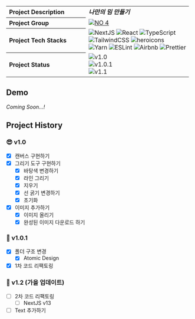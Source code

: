 <img src="https://capsule-render.vercel.app/api?section=header&type=waving&height=300&text=My%20Meme%20Maker&color=gradient&fontSize=90&customColorList=0,2,2,5,30" alt="" />
<table>
  <tbody>
    <tr>
      <th align="left" width="200">Project Description</th>
      <td><strong><i>나만의 밈 만들기</i></strong></td>
    </tr>
    <tr>
      <th align="left" width="200">Project Group</th>
      <td>
        <a href="https://github.com/akffkdahffkdgo77/my-toy-projects">
          <img src="https://img.shields.io/badge/NO%204-My%20Toy%20Projects-blue?style=flat" alt="NO 4" />
        </a>
      </td>
    </tr>
    <tr>
      <th align="left" width="200">Project Tech Stacks</th>
      <td>
        <div>
          <img src="https://img.shields.io/badge/Next-black?style=flat&logo=next.js&logoColor=white" alt="NextJS" />
          <img src="https://img.shields.io/badge/react-%2320232a.svg?style=flat&logo=react&logoColor=%2361DAFB" alt="React" />
          <img src="https://img.shields.io/badge/typescript-%23007ACC.svg?style=flat&logo=typescript&logoColor=white" alt="TypeScript" />
          <br/>
          <img src="https://img.shields.io/badge/tailwindcss-%2338B2AC.svg?style=flat&logo=tailwind-css&logoColor=white" alt="TailwindCSS" />
          <img src="https://img.shields.io/badge/-heroicons-8B5CF6?style=flat" alt="heroicons" />
          <br/>
          <img src="https://img.shields.io/badge/yarn-%232C8EBB.svg?style=flat&logo=yarn&logoColor=white" alt="Yarn" />
          <img src="https://img.shields.io/badge/ESLint-4B3263?style=flat&logo=eslint&logoColor=white" alt="ESLint" />
          <img src="https://img.shields.io/badge/Airbnb-%23ff5a5f.svg?style=flat&logo=Airbnb&logoColor=white" alt="Airbnb" />
          <img src="https://img.shields.io/badge/prettier-1A2C34?style=flat&logo=prettier&logoColor=F7BA3E" alt="Prettier" />
        </div>
      </td>
    </tr>
    <tr>
      <th align="left" width="200">Project Status</th>
      <td>
        <img src="https://img.shields.io/badge/v1.0-2022--10--16%20~%202022--10--23-ffe5ec?style=flat" alt="v1.0" />
        <br/>
        <img src="https://img.shields.io/badge/v1.0.1-2023--06-ffc2d1?style=flat" alt="v1.0.1" />
        <br/>
        <img src="https://img.shields.io/badge/Coming Soon v1.1-2023-ffa0b7?style=flat" alt="v1.1" />
      </td>
    </tr>
  </tbody>
</table>

## Demo

_Coming Soon...!_

## Project History

### 😎 v1.0

-   [x] 캔버스 구현하기
-   [x] 그리기 도구 구현하기
    -   [x] 바탕색 변경하기
    -   [x] 라인 그리기
    -   [x] 지우기
    -   [x] 선 굵기 변경하기
    -   [x] 초기화
-   [x] 이미지 추가하기
    -   [x] 이미지 올리기
    -   [x] 완성된 이미지 다운로드 하기

### 🚀 v1.0.1

-   [x] 폴더 구조 변경
    -   [x] Atomic Design
-   [x] 1차 코드 리팩토링

### 🔮 v1.2 (가을 업데이트)

-   [ ] 2차 코드 리팩토링
    -   [ ] NextJS v13
-   [ ] Text 추가하기
